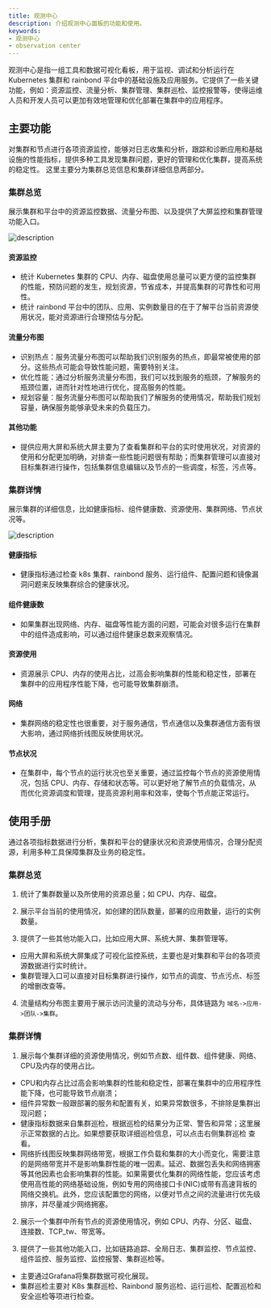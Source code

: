 ```yaml
---
title: 观测中心
description: 介绍观测中心面板的功能和使用。
keywords:
- 观测中心
- observation center
---
```


观测中心是指一组工具和数据可视化看板，用于监视、调试和分析运行在 Kubernetes 集群和 rainbond 平台中的基础设施及应用服务。它提供了一些关键功能，例如：资源监控、流量分析、集群管理、集群巡检、监控报警等，使得运维人员和开发人员可以更加有效地管理和优化部署在集群中的应用程序。

## 主要功能

对集群和节点进行各项资源监控，能够对日志收集和分析，跟踪和诊断应用和基础设施的性能指标，提供多种工具发现集群问题，更好的管理和优化集群，提高系统的稳定性。
这里主要分为集群总览信息和集群详细信息两部分。

### 集群总览

展示集群和平台中的资源监控数据、流量分布图、以及提供了大屏监控和集群管理功能入口。

![description](https://grstatic.oss-cn-shanghai.aliyuncs.com/docs/enterprise-app/observability/observability-all.png)

#### 资源监控

- 统计 Kubernetes 集群的 CPU、内存、磁盘使用总量可以更方便的监控集群的性能，预防问题的发生，规划资源，节省成本，并提高集群的可靠性和可用性。
- 统计 rainbond 平台中的团队、应用、实例数量目的在于了解平台当前资源使用状况，能对资源进行合理预估与分配。

#### 流量分布图

- 识别热点：服务流量分布图可以帮助我们识别服务的热点，即最常被使用的部分。这些热点可能会导致性能问题，需要特别关注。
- 优化性能：通过分析服务流量分布图，我们可以找到服务的瓶颈，了解服务的瓶颈位置，进而针对性地进行优化，提高服务的性能。
- 规划容量：服务流量分布图可以帮助我们了解服务的使用情况，帮助我们规划容量，确保服务能够承受未来的负载压力。

#### 其他功能

- 提供应用大屏和系统大屏主要为了查看集群和平台的实时使用状况，对资源的使用和分配更加明确，对排查一些性能问题很有帮助；而集群管理可以直接对目标集群进行操作，包括集群信息编辑以及节点的一些调度，标签，污点等。

### 集群详情

展示集群的详细信息，比如健康指标、组件健康数、资源使用、集群网络、节点状况等。

![description](https://grstatic.oss-cn-shanghai.aliyuncs.com/docs/enterprise-app/observability/observability-one.png)

#### 健康指标

- 健康指标通过检查 k8s 集群、rainbond 服务、运行组件、配置问题和镜像漏洞问题来反映集群综合的健康状况。

#### 组件健康数

- 如果集群出现网络、内存、磁盘等性能方面的问题，可能会对很多运行在集群中的组件造成影响，可以通过组件健康总数来观察情况。

#### 资源使用

- 资源展示 CPU、内存的使用占比，过高会影响集群的性能和稳定性，部署在集群中的应用程序性能下降，也可能导致集群崩溃。

#### 网络

- 集群网络的稳定性也很重要，对于服务通信，节点通信以及集群通信方面有很大影响，通过网络折线图反映使用状况。

#### 节点状况

- 在集群中，每个节点的运行状况也至关重要，通过监控每个节点的资源使用情况，包括 CPU、内存、存储和状态等。可以更好地了解节点的负载情况，从而优化资源调度和管理，提高资源利用率和效率，使每个节点能正常运行。

## 使用手册

通过各项指标数据进行分析，集群和平台的健康状况和资源使用情况，合理分配资源，利用多种工具保障集群及业务的稳定性。

### 集群总览

1. 统计了集群数量以及所使用的资源总量；如 CPU、内存、磁盘。

2. 展示平台当前的使用情况，如创建的团队数量，部署的应用数量，运行的实例数量。

3. 提供了一些其他功能入口，比如应用大屏、系统大屏、集群管理等。
- 应用大屏和系统大屏集成了可视化监控系统，主要也是对集群和平台的各项资源数据进行实时统计。
- 集群管理入口可以直接对目标集群进行操作，如节点的调度、节点污点、标签的增删改查等。

4. 流量结构分布图主要用于展示访问流量的流动与分布，具体链路为 `域名->应用->团队->集群`。

### 集群详情

1. 展示每个集群详细的资源使用情况，例如节点数、组件数、组件健康、网络、CPU及内存的使用占比。

- CPU和内存占比过高会影响集群的性能和稳定性，部署在集群中的应用程序性能下降，也可能导致节点崩溃；
- 组件异常数一般跟部署的服务和配置有关，如果异常数很多，不排除是集群出现问题；
- 健康指标数据来自集群巡检，根据巡检的结果分为正常、警告和异常；这里展示正常数据的占比。如果想要获取详细巡检信息，可以点击右侧集群巡检 查看。
- 网络折线图反映集群网络带宽，根据工作负载和集群的大小而变化，需要注意的是网络带宽并不是影响集群性能的唯一因素。延迟、数据包丢失和网络拥塞等其他因素也会影响集群的性能。如果需要优化集群的网络性能，您应该考虑使用高性能的网络基础设施，例如专用的网络接口卡(NIC)或带有高速背板的网络交换机。此外，您应该配置您的网络，以便对节点之间的流量进行优先级排序，并尽量减少网络拥塞。

2. 展示一个集群中所有节点的资源使用情况，例如 CPU、内存、分区、磁盘、连接数、TCP_tw、带宽等。

3. 提供了一些其他功能入口，比如链路追踪、全局日志、集群监控、节点监控、组件监控、服务监控、监控报警、集群巡检等。
- 主要通过Grafana将集群数据可视化展现。
- 集群巡检主要对 K8s 集群巡检、Rainbond 服务巡检、运行巡检、配置巡检和安全巡检等项进行检查。